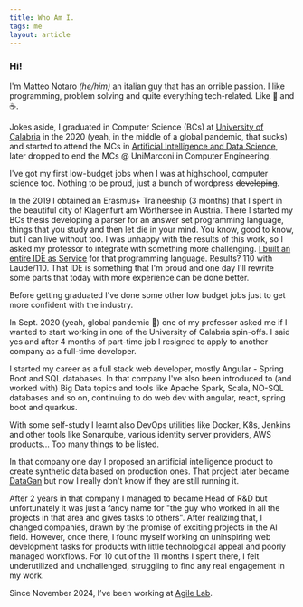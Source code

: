 ```yaml
---
title: Who Am I.
tags: me
layout: article
---
```


### Hi!
I'm Matteo Notaro *(he/him)*  an italian guy that has an orrible passion. I like programming, problem solving and quite 
everything tech-related. Like 🍕 and ☕.

Jokes aside, I graduated in Computer Science (BCs) at [University of Calabria](https://informatica.unical.it/) in the 2020 (yeah, in the middle of a global pandemic, that sucks) and started to attend
the MCs in [Artificial Intelligence and Data Science](https://informatica.unical.it/insegnamenti/magistrale2020-2021), later dropped to end the MCs @ UniMarconi in Computer Engineering.

I've got my first low-budget jobs when I was at highschool, computer science too. Nothing to be proud, just a bunch of 
wordpress ~~developing~~. 

In the 2019 I obtained an Erasmus+ Traineeship (3 months) that I spent in the beautiful city of Klagenfurt am Wörthersee in Austria.
There I started my BCs thesis developing a parser for an answer set programming language, things that you study
and then let die in your mind. You know, good to know, but I can live without too. I was unhappy with the results of this
work, so I asked my professor to integrate with something more challenging. [I built an entire IDE as Service](https://github.com/MattNot/ASPIDEaS) for that programming language.
Results? 110 with Laude/110. That IDE is something that I'm proud and one day I'll rewrite some parts that today with more
experience can be done better.

Before getting graduated I've done some other low budget jobs just to get more confident with the industry.

In Sept. 2020 (yeah, global pandemic 🤘) one of my professor asked me if I wanted to start working in one of the University of Calabria
spin-offs. I said yes and after 4 months of part-time job I resigned to apply to another company as a full-time developer.

I started my career as a full stack web developer, mostly Angular - Spring Boot and SQL databases. In that company I've also been introduced to (and worked with) Big Data topics and tools like Apache Spark, Scala, NO-SQL databases and so on, continuing to do web dev with angular, react, spring boot and quarkus.

With some self-study I learnt also DevOps utilities like Docker, K8s, Jenkins and other tools like Sonarqube, 
various identity server providers, AWS products... Too many things to be listed.

In that company one day I proposed an artificial intelligence product to create synthetic data based on production ones.
That project later became [DataGan](https://datagan.io) but now I really don't know if they are still running it.

After 2 years in that company I managed to became Head of R&D but unfortunately it was just a fancy name for "the guy who worked in all the projects in that area and gives tasks to others". After realizing that, I changed companies, drawn by the promise of exciting projects in the AI field. However, once there, I found myself working on uninspiring web development tasks for products with little technological appeal and poorly managed workflows. For 10 out of the 11 months I spent there, I felt underutilized and unchallenged, struggling to find any real engagement in my work.

Since November 2024, I’ve been working at [Agile Lab](https://www.agilelab.it/).